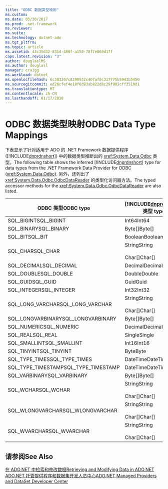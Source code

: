 ```yaml
---
title: "ODBC 数据类型映射"
ms.custom: 
ms.date: 03/30/2017
ms.prod: .net-framework
ms.reviewer: 
ms.suite: 
ms.technology: dotnet-ado
ms.tgt_pltfrm: 
ms.topic: article
ms.assetid: 43c35d32-831d-480f-a150-78f7e869d17f
caps.latest.revision: "3"
author: douglaslMS
ms.author: douglasl
manager: craigg
ms.workload: dotnet
ms.openlocfilehash: 6c383207c8290932c407af8c317775b5943b5450
ms.sourcegitcommit: ed26cfef4e18f6d93ab822d8c29f902cff3519d1
ms.translationtype: MT
ms.contentlocale: zh-CN
ms.lasthandoff: 01/17/2018
---
```

# <a name="odbc-data-type-mappings"></a><span data-ttu-id="7093f-102">ODBC 数据类型映射</span><span class="sxs-lookup"><span data-stu-id="7093f-102">ODBC Data Type Mappings</span></span>
<span data-ttu-id="7093f-103">下表显示了针对适用于 ADO 的 .NET Framework 数据提供程序 ([!INCLUDE[dnprdnshort](../../../../includes/dnprdnshort-md.md)]) 中的数据类型推断出的 <xref:System.Data.Odbc> 类型。</span><span class="sxs-lookup"><span data-stu-id="7093f-103">The following table shows the inferred [!INCLUDE[dnprdnshort](../../../../includes/dnprdnshort-md.md)] type for data types from the .NET Framework Data Provider for ODBC (<xref:System.Data.Odbc>).</span></span> <span data-ttu-id="7093f-104">另外，还列出了 <xref:System.Data.Odbc.OdbcDataReader> 的类型化访问器方法。</span><span class="sxs-lookup"><span data-stu-id="7093f-104">The typed accessor methods for the <xref:System.Data.Odbc.OdbcDataReader> are also listed.</span></span>  
  
|<span data-ttu-id="7093f-105">ODBC 类型</span><span class="sxs-lookup"><span data-stu-id="7093f-105">ODBC type</span></span>|[!INCLUDE[dnprdnshort](../../../../includes/dnprdnshort-md.md)]<span data-ttu-id="7093f-106"> 类型</span><span class="sxs-lookup"><span data-stu-id="7093f-106"> type</span></span>|[!INCLUDE[dnprdnshort](../../../../includes/dnprdnshort-md.md)]<span data-ttu-id="7093f-107"> 类型化访问器</span><span class="sxs-lookup"><span data-stu-id="7093f-107"> typed accessor</span></span>|  
|---------------|----------------------------------------------------------------------|--------------------------------------------------------------------------------|  
|<span data-ttu-id="7093f-108">SQL_BIGINT</span><span class="sxs-lookup"><span data-stu-id="7093f-108">SQL_BIGINT</span></span>|<span data-ttu-id="7093f-109">Int64</span><span class="sxs-lookup"><span data-stu-id="7093f-109">Int64</span></span>|<span data-ttu-id="7093f-110">GetInt64()</span><span class="sxs-lookup"><span data-stu-id="7093f-110">GetInt64()</span></span>|  
|<span data-ttu-id="7093f-111">SQL_BINARY</span><span class="sxs-lookup"><span data-stu-id="7093f-111">SQL_BINARY</span></span>|<span data-ttu-id="7093f-112">Byte[]</span><span class="sxs-lookup"><span data-stu-id="7093f-112">Byte[]</span></span>|<span data-ttu-id="7093f-113">GetBytes()</span><span class="sxs-lookup"><span data-stu-id="7093f-113">GetBytes()</span></span>|  
|<span data-ttu-id="7093f-114">SQL_BIT</span><span class="sxs-lookup"><span data-stu-id="7093f-114">SQL_BIT</span></span>|<span data-ttu-id="7093f-115">Boolean</span><span class="sxs-lookup"><span data-stu-id="7093f-115">Boolean</span></span>|<span data-ttu-id="7093f-116">GetBoolean()</span><span class="sxs-lookup"><span data-stu-id="7093f-116">GetBoolean()</span></span>|  
|<span data-ttu-id="7093f-117">SQL_CHAR</span><span class="sxs-lookup"><span data-stu-id="7093f-117">SQL_CHAR</span></span>|<span data-ttu-id="7093f-118">String</span><span class="sxs-lookup"><span data-stu-id="7093f-118">String</span></span><br /><br /> <span data-ttu-id="7093f-119">Char[]</span><span class="sxs-lookup"><span data-stu-id="7093f-119">Char[]</span></span>|<span data-ttu-id="7093f-120">GetString()</span><span class="sxs-lookup"><span data-stu-id="7093f-120">GetString()</span></span><br /><br /> <span data-ttu-id="7093f-121">GetChars()</span><span class="sxs-lookup"><span data-stu-id="7093f-121">GetChars()</span></span>|  
|<span data-ttu-id="7093f-122">SQL_DECIMAL</span><span class="sxs-lookup"><span data-stu-id="7093f-122">SQL_DECIMAL</span></span>|<span data-ttu-id="7093f-123">Decimal</span><span class="sxs-lookup"><span data-stu-id="7093f-123">Decimal</span></span>|<span data-ttu-id="7093f-124">GetDecimal()</span><span class="sxs-lookup"><span data-stu-id="7093f-124">GetDecimal()</span></span>|  
|<span data-ttu-id="7093f-125">SQL_DOUBLE</span><span class="sxs-lookup"><span data-stu-id="7093f-125">SQL_DOUBLE</span></span>|<span data-ttu-id="7093f-126">Double</span><span class="sxs-lookup"><span data-stu-id="7093f-126">Double</span></span>|<span data-ttu-id="7093f-127">GetDouble()</span><span class="sxs-lookup"><span data-stu-id="7093f-127">GetDouble()</span></span>|  
|<span data-ttu-id="7093f-128">SQL_GUID</span><span class="sxs-lookup"><span data-stu-id="7093f-128">SQL_GUID</span></span>|<span data-ttu-id="7093f-129">Guid</span><span class="sxs-lookup"><span data-stu-id="7093f-129">Guid</span></span>|<span data-ttu-id="7093f-130">GetGuid()</span><span class="sxs-lookup"><span data-stu-id="7093f-130">GetGuid()</span></span>|  
|<span data-ttu-id="7093f-131">SQL_INTEGER</span><span class="sxs-lookup"><span data-stu-id="7093f-131">SQL_INTEGER</span></span>|<span data-ttu-id="7093f-132">Int32</span><span class="sxs-lookup"><span data-stu-id="7093f-132">Int32</span></span>|<span data-ttu-id="7093f-133">GetInt32()</span><span class="sxs-lookup"><span data-stu-id="7093f-133">GetInt32()</span></span>|  
|<span data-ttu-id="7093f-134">SQL_LONG_VARCHAR</span><span class="sxs-lookup"><span data-stu-id="7093f-134">SQL_LONG_VARCHAR</span></span>|<span data-ttu-id="7093f-135">String</span><span class="sxs-lookup"><span data-stu-id="7093f-135">String</span></span><br /><br /> <span data-ttu-id="7093f-136">Char[]</span><span class="sxs-lookup"><span data-stu-id="7093f-136">Char[]</span></span>|<span data-ttu-id="7093f-137">GetString()</span><span class="sxs-lookup"><span data-stu-id="7093f-137">GetString()</span></span><br /><br /> <span data-ttu-id="7093f-138">GetChars()</span><span class="sxs-lookup"><span data-stu-id="7093f-138">GetChars()</span></span>|  
|<span data-ttu-id="7093f-139">SQL_LONGVARBINARY</span><span class="sxs-lookup"><span data-stu-id="7093f-139">SQL_LONGVARBINARY</span></span>|<span data-ttu-id="7093f-140">Byte[]</span><span class="sxs-lookup"><span data-stu-id="7093f-140">Byte[]</span></span>|<span data-ttu-id="7093f-141">GetBytes()</span><span class="sxs-lookup"><span data-stu-id="7093f-141">GetBytes()</span></span>|  
|<span data-ttu-id="7093f-142">SQL_NUMERIC</span><span class="sxs-lookup"><span data-stu-id="7093f-142">SQL_NUMERIC</span></span>|<span data-ttu-id="7093f-143">Decimal</span><span class="sxs-lookup"><span data-stu-id="7093f-143">Decimal</span></span>|<span data-ttu-id="7093f-144">GetDecimal()</span><span class="sxs-lookup"><span data-stu-id="7093f-144">GetDecimal()</span></span>|  
|<span data-ttu-id="7093f-145">SQL_REAL</span><span class="sxs-lookup"><span data-stu-id="7093f-145">SQL_REAL</span></span>|<span data-ttu-id="7093f-146">Single</span><span class="sxs-lookup"><span data-stu-id="7093f-146">Single</span></span>|<span data-ttu-id="7093f-147">GetFloat()</span><span class="sxs-lookup"><span data-stu-id="7093f-147">GetFloat()</span></span>|  
|<span data-ttu-id="7093f-148">SQL_SMALLINT</span><span class="sxs-lookup"><span data-stu-id="7093f-148">SQL_SMALLINT</span></span>|<span data-ttu-id="7093f-149">Int16</span><span class="sxs-lookup"><span data-stu-id="7093f-149">Int16</span></span>|<span data-ttu-id="7093f-150">GetInt16()</span><span class="sxs-lookup"><span data-stu-id="7093f-150">GetInt16()</span></span>|  
|<span data-ttu-id="7093f-151">SQL_TINYINT</span><span class="sxs-lookup"><span data-stu-id="7093f-151">SQL_TINYINT</span></span>|<span data-ttu-id="7093f-152">Byte</span><span class="sxs-lookup"><span data-stu-id="7093f-152">Byte</span></span>|<span data-ttu-id="7093f-153">GetByte()</span><span class="sxs-lookup"><span data-stu-id="7093f-153">GetByte()</span></span>|  
|<span data-ttu-id="7093f-154">SQL_TYPE_TIMES</span><span class="sxs-lookup"><span data-stu-id="7093f-154">SQL_TYPE_TIMES</span></span>|<span data-ttu-id="7093f-155">DateTime</span><span class="sxs-lookup"><span data-stu-id="7093f-155">DateTime</span></span>|<span data-ttu-id="7093f-156">GetDateTime()</span><span class="sxs-lookup"><span data-stu-id="7093f-156">GetDateTime()</span></span>|  
|<span data-ttu-id="7093f-157">SQL_TYPE_TIMESTAMP</span><span class="sxs-lookup"><span data-stu-id="7093f-157">SQL_TYPE_TIMESTAMP</span></span>|<span data-ttu-id="7093f-158">DateTime</span><span class="sxs-lookup"><span data-stu-id="7093f-158">DateTime</span></span>|<span data-ttu-id="7093f-159">GetDateTime()</span><span class="sxs-lookup"><span data-stu-id="7093f-159">GetDateTime()</span></span>|  
|<span data-ttu-id="7093f-160">SQL_VARBINARY</span><span class="sxs-lookup"><span data-stu-id="7093f-160">SQL_VARBINARY</span></span>|<span data-ttu-id="7093f-161">Byte[]</span><span class="sxs-lookup"><span data-stu-id="7093f-161">Byte[]</span></span>|<span data-ttu-id="7093f-162">GetBytes()</span><span class="sxs-lookup"><span data-stu-id="7093f-162">GetBytes()</span></span>|  
|<span data-ttu-id="7093f-163">SQL_WCHAR</span><span class="sxs-lookup"><span data-stu-id="7093f-163">SQL_WCHAR</span></span>|<span data-ttu-id="7093f-164">String</span><span class="sxs-lookup"><span data-stu-id="7093f-164">String</span></span><br /><br /> <span data-ttu-id="7093f-165">Char[]</span><span class="sxs-lookup"><span data-stu-id="7093f-165">Char[]</span></span>|<span data-ttu-id="7093f-166">GetString()</span><span class="sxs-lookup"><span data-stu-id="7093f-166">GetString()</span></span><br /><br /> <span data-ttu-id="7093f-167">GetChars()</span><span class="sxs-lookup"><span data-stu-id="7093f-167">GetChars()</span></span>|  
|<span data-ttu-id="7093f-168">SQL_WLONGVARCHAR</span><span class="sxs-lookup"><span data-stu-id="7093f-168">SQL_WLONGVARCHAR</span></span>|<span data-ttu-id="7093f-169">String</span><span class="sxs-lookup"><span data-stu-id="7093f-169">String</span></span><br /><br /> <span data-ttu-id="7093f-170">Char[]</span><span class="sxs-lookup"><span data-stu-id="7093f-170">Char[]</span></span>|<span data-ttu-id="7093f-171">GetString()</span><span class="sxs-lookup"><span data-stu-id="7093f-171">GetString()</span></span><br /><br /> <span data-ttu-id="7093f-172">GetChars()</span><span class="sxs-lookup"><span data-stu-id="7093f-172">GetChars()</span></span>|  
|<span data-ttu-id="7093f-173">SQL_WVARCHAR</span><span class="sxs-lookup"><span data-stu-id="7093f-173">SQL_WVARCHAR</span></span>|<span data-ttu-id="7093f-174">String</span><span class="sxs-lookup"><span data-stu-id="7093f-174">String</span></span><br /><br /> <span data-ttu-id="7093f-175">Char[]</span><span class="sxs-lookup"><span data-stu-id="7093f-175">Char[]</span></span>|<span data-ttu-id="7093f-176">GetString()</span><span class="sxs-lookup"><span data-stu-id="7093f-176">GetString()</span></span><br /><br /> <span data-ttu-id="7093f-177">GetChars()</span><span class="sxs-lookup"><span data-stu-id="7093f-177">GetChars()</span></span>|  
  
## <a name="see-also"></a><span data-ttu-id="7093f-178">请参阅</span><span class="sxs-lookup"><span data-stu-id="7093f-178">See Also</span></span>  
 [<span data-ttu-id="7093f-179">在 ADO.NET 中检索和修改数据</span><span class="sxs-lookup"><span data-stu-id="7093f-179">Retrieving and Modifying Data in ADO.NET</span></span>](../../../../docs/framework/data/adonet/retrieving-and-modifying-data.md)  
 [<span data-ttu-id="7093f-180">ADO.NET 托管提供程序和数据集开发人员中心</span><span class="sxs-lookup"><span data-stu-id="7093f-180">ADO.NET Managed Providers and DataSet Developer Center</span></span>](http://go.microsoft.com/fwlink/?LinkId=217917)
